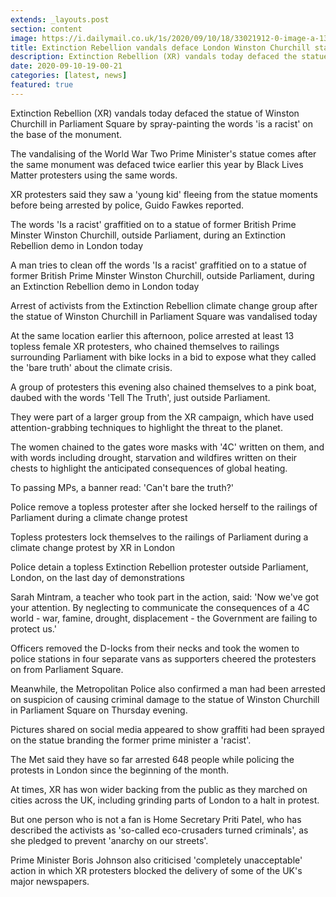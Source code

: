 ```yaml
---
extends: _layouts.post
section: content
image: https://i.dailymail.co.uk/1s/2020/09/10/18/33021912-0-image-a-13_1599759658978.jpg 
title: Extinction Rebellion vandals deface London Winston Churchill statue 
description: Extinction Rebellion (XR) vandals today defaced the statue of Winston Churchill in Parliament Square by spray-painting the words is a racist on the base of the monument. 
date: 2020-09-10-19-00-21 
categories: [latest, news] 
featured: true 
--- 
```

Extinction Rebellion (XR) vandals today defaced the statue of Winston Churchill in Parliament Square by spray-painting the words 'is a racist' on the base of the monument. 

The vandalising of the World War Two Prime Minister's statue comes after the same monument was defaced twice earlier this year by Black Lives Matter protesters using the same words.     

XR protesters said they saw a 'young kid' fleeing from the statue moments before being arrested by police, Guido Fawkes reported.  

The words 'Is a racist' graffitied on to a statue of former British Prime Minster Winston Churchill, outside Parliament, during an Extinction Rebellion demo in London today

A man tries to clean off the words 'Is a racist' graffitied on to a statue of former British Prime Minster Winston Churchill, outside Parliament, during an Extinction Rebellion demo in London today 

Arrest of activists from the Extinction Rebellion climate change group after the statue of Winston Churchill in Parliament Square was vandalised today

At the same location earlier this afternoon, police arrested at least 13 topless female XR protesters, who chained themselves to railings surrounding Parliament with bike locks in a bid to expose what they called the 'bare truth' about the climate crisis.  

A group of protesters this evening also chained themselves to a pink boat, daubed with the words 'Tell The Truth', just outside Parliament.   

They were part of a larger group from the XR campaign, which have used attention-grabbing techniques to highlight the threat to the planet.

The women chained to the gates wore masks with '4C' written on them, and with words including drought, starvation and wildfires written on their chests to highlight the anticipated consequences of global heating.

To passing MPs, a banner read: 'Can't bare the truth?'

Police remove a topless protester after she locked herself to the railings of Parliament during a climate change protest 

Topless protesters lock themselves to the railings of Parliament during a climate change protest by XR in London 

Police detain a topless Extinction Rebellion protester outside Parliament, London, on the last day of demonstrations

Sarah Mintram, a teacher who took part in the action, said: 'Now we've got your attention. By neglecting to communicate the consequences of a 4C world - war, famine, drought, displacement - the Government are failing to protect us.'

Officers removed the D-locks from their necks and took the women to police stations in four separate vans as supporters cheered the protesters on from Parliament Square.

Meanwhile, the Metropolitan Police also confirmed a man had been arrested on suspicion of causing criminal damage to the statue of Winston Churchill in Parliament Square on Thursday evening.

Pictures shared on social media appeared to show graffiti had been sprayed on the statue branding the former prime minister a 'racist'.

The Met said they have so far arrested 648 people while policing the protests in London since the beginning of the month.

At times, XR has won wider backing from the public as they marched on cities across the UK, including grinding parts of London to a halt in protest.

But one person who is not a fan is Home Secretary Priti Patel, who has described the activists as 'so-called eco-crusaders turned criminals', as she pledged to prevent 'anarchy on our streets'.

Prime Minister Boris Johnson also criticised 'completely unacceptable' action in which XR protesters blocked the delivery of some of the UK's major newspapers.

